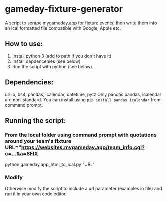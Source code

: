 # gameday-fixture-generator

A script to scrape mygameday.app for fixture events, then write them into an ical formatted file compatible with Google, Apple etc.

## How to use:
1. Install python 3 (add to path if you don't have it)
2. Install depdencenies (see below)
3. Run the script with python (see below).


## Dependencies:
urllib, bs4, pandas, icalendar, datetime, pytz
Only pandas pandas, icalendar are non-standard.
You can install using `pip install pandas icalendar` from command prompt.

## Running the script:
### From the local folder using command prompt with quotations around your team's fixture URL="https://websites.mygameday.app/team_info.cgi?c=...&a=SFIX.
python gameday.app_html_to_ical.py "URL"

### Modify
Otherwise modify the script to include a url parameter (examples in file) and run it in your own code editor.
